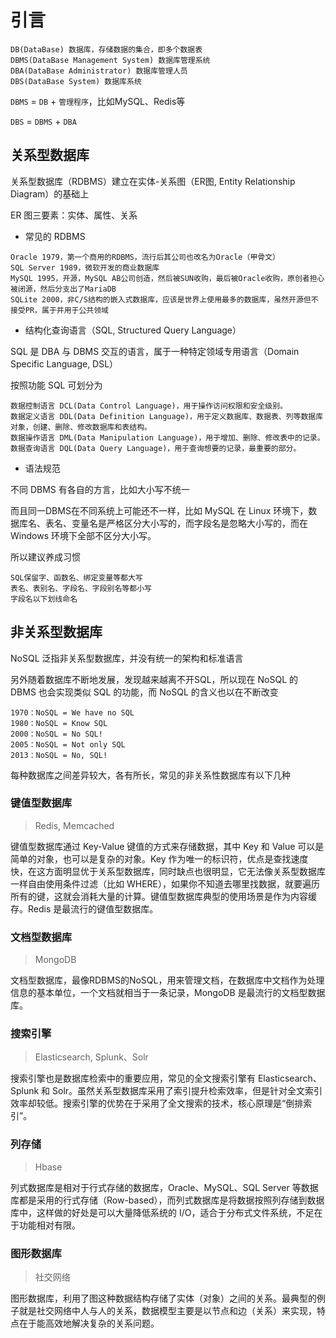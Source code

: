 # 引言

```text
DB(DataBase) 数据库，存储数据的集合，即多个数据表
DBMS(DataBase Management System) 数据库管理系统
DBA(DataBase Administrator) 数据库管理人员
DBS(DataBase System) 数据库系统
```

`DBMS` = `DB` + `管理程序`，比如MySQL、Redis等

`DBS` = `DBMS` + `DBA`

## 关系型数据库

关系型数据库（RDBMS）建立在实体-关系图（ER图, Entity Relationship Diagram）的基础上

ER 图三要素：实体、属性、关系

- 常见的 RDBMS

```text
Oracle 1979，第一个商用的RDBMS，流行后其公司也改名为Oracle（甲骨文）
SQL Server 1989，微软开发的商业数据库
MySQL 1995，开源，MySQL AB公司创造，然后被SUN收购，最后被Oracle收购，原创者担心被闭源，然后分支出了MariaDB
SQLite 2000，非C/S结构的嵌入式数据库，应该是世界上使用最多的数据库，虽然开源但不接受PR，属于并用于公共领域
```

- 结构化查询语言（SQL, Structured Query Language）

SQL 是 DBA 与 DBMS 交互的语言，属于一种特定领域专用语言（Domain Specific Language, DSL）

按照功能 SQL 可划分为

```text
数据控制语言 DCL(Data Control Language)，用于操作访问权限和安全级别。
数据定义语言 DDL(Data Definition Language)，用于定义数据库、数据表、列等数据库对象，创建、删除、修改数据库和表结构。
数据操作语言 DML(Data Manipulation Language)，用于增加、删除、修改表中的记录。
数据查询语言 DQL(Data Query Language)，用于查询想要的记录，最重要的部分。
```

- 语法规范

不同 DBMS 有各自的方言，比如大小写不统一

而且同一DBMS在不同系统上可能还不一样，比如 MySQL 在 Linux 环境下，数据库名、表名、变量名是严格区分大小写的，而字段名是忽略大小写的，而在 Windows 环境下全部不区分大小写。

所以建议养成习惯

```text
SQL保留字、函数名、绑定变量等都大写
表名、表别名、字段名、字段别名等都小写
字段名以下划线命名
```

## 非关系型数据库

NoSQL 泛指非关系型数据库，并没有统一的架构和标准语言

另外随着数据库不断地发展，发现越来越离不开SQL，所以现在 NoSQL 的 DBMS 也会实现类似 SQL 的功能，而 NoSQL 的含义也以在不断改变

```text
1970：NoSQL = We have no SQL
1980：NoSQL = Know SQL
2000：NoSQL = No SQL!
2005：NoSQL = Not only SQL
2013：NoSQL = No, SQL!
```

每种数据库之间差异较大，各有所长，常见的非关系性数据库有以下几种

### 键值型数据库

> Redis, Memcached

键值型数据库通过 Key-Value 键值的方式来存储数据，其中 Key 和 Value 可以是简单的对象，也可以是复杂的对象。Key 作为唯一的标识符，优点是查找速度快，在这方面明显优于关系型数据库，同时缺点也很明显，它无法像关系型数据库一样自由使用条件过滤（比如 WHERE），如果你不知道去哪里找数据，就要遍历所有的键，这就会消耗大量的计算。键值型数据库典型的使用场景是作为内容缓存。Redis 是最流行的键值型数据库。

### 文档型数据库

> MongoDB

文档型数据库，最像RDBMS的NoSQL，用来管理文档，在数据库中文档作为处理信息的基本单位，一个文档就相当于一条记录，MongoDB 是最流行的文档型数据库。

### 搜索引擎

> Elasticsearch, Splunk、Solr

搜索引擎也是数据库检索中的重要应用，常见的全文搜索引擎有 Elasticsearch、Splunk 和 Solr。虽然关系型数据库采用了索引提升检索效率，但是针对全文索引效率却较低。搜索引擎的优势在于采用了全文搜索的技术，核心原理是“倒排索引”。

### 列存储

> Hbase

列式数据库是相对于行式存储的数据库，Oracle、MySQL、SQL Server 等数据库都是采用的行式存储（Row-based），而列式数据库是将数据按照列存储到数据库中，这样做的好处是可以大量降低系统的 I/O，适合于分布式文件系统，不足在于功能相对有限。

### 图形数据库

> 社交网络

图形数据库，利用了图这种数据结构存储了实体（对象）之间的关系。最典型的例子就是社交网络中人与人的关系，数据模型主要是以节点和边（关系）来实现，特点在于能高效地解决复杂的关系问题。
